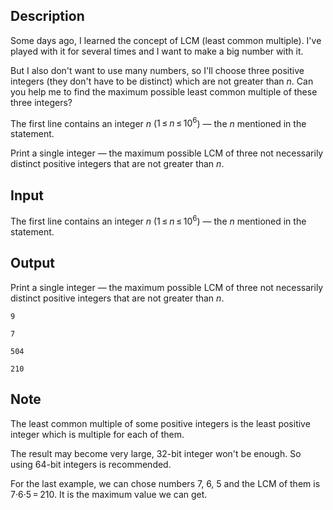 ## Description

<div><p>Some days ago, I learned the concept of LCM (least common multiple). I've played with it for several times and I want to make a big number with it.</p><p>But I also don't want to use many numbers, so I'll choose three positive integers (they don't have to be distinct) which are not greater than <span class="tex-span"><i>n</i></span>. Can you help me to find the maximum possible least common multiple of these three integers?</p></div><div class="input-specification"><p>The first line contains an integer <span class="tex-span"><i>n</i></span> (<span class="tex-span">1 ≤ <i>n</i> ≤ 10<sup class="upper-index">6</sup></span>) — the <span class="tex-span"><i>n</i></span> mentioned in the statement.</p></div><div class="output-specification"><p>Print a single integer — the maximum possible LCM of three not necessarily distinct positive integers that are not greater than <span class="tex-span"><i>n</i></span>.</p></div>

## Input

<p>The first line contains an integer <span class="tex-span"><i>n</i></span> (<span class="tex-span">1 ≤ <i>n</i> ≤ 10<sup class="upper-index">6</sup></span>) — the <span class="tex-span"><i>n</i></span> mentioned in the statement.</p>

## Output

<p>Print a single integer — the maximum possible LCM of three not necessarily distinct positive integers that are not greater than <span class="tex-span"><i>n</i></span>.</p>





```input1
9

```




```input2
7

```




```output1
504

```




```output2
210

```



## Note

<p>The least common multiple of some positive integers is the least positive integer which is multiple for each of them.</p><p>The result may become very large, 32-bit integer won't be enough. So using 64-bit integers is recommended.</p><p>For the last example, we can chose numbers <span class="tex-span">7</span>, <span class="tex-span">6</span>, <span class="tex-span">5</span> and the LCM of them is <span class="tex-span">7·6·5 = 210</span>. It is the maximum value we can get.</p>
